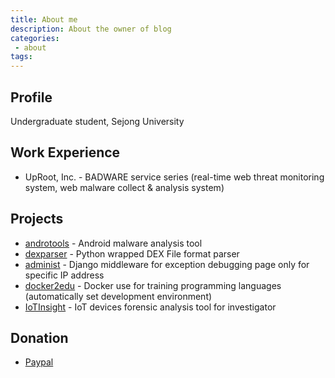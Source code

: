 ```yaml
---
title: About me
description: About the owner of blog
categories:
 - about
tags:
---
```


## Profile
Undergraduate student, Sejong University


## Work Experience
* UpRoot, Inc. - BADWARE service series (real-time web threat monitoring system, web malware collect & analysis system)

## Projects
* [androtools](https://github.com/bunseokbot/androtools) - Android malware analysis tool
* [dexparser](https://github.com/bunseokbot/dexparser) - Python wrapped DEX File format parser
* [administ](https://github.com/bunseokbot/administ) - Django middleware for exception debugging page only for specific IP address
* [docker2edu](https://github.com/bunseokbot/docker2edu) - Docker use for training programming languages (automatically set development environment)
* [IoTInsight](https://github.com/bunseokbot/iotinsight) - IoT devices forensic analysis tool for investigator


## Donation
* [Paypal](https://paypal.me/bunseokbot)
